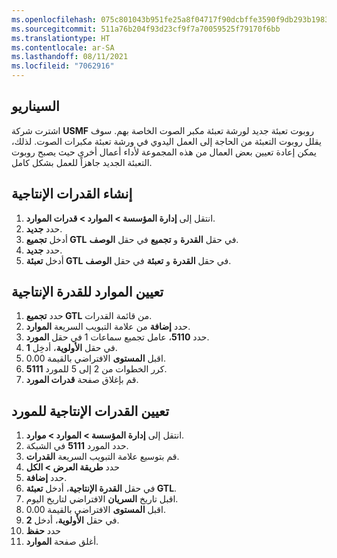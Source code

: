 ```yaml
---
ms.openlocfilehash: 075c801043b951fe25a8f04717f90dcbffe3590f9db293b1983291e6d14492f2
ms.sourcegitcommit: 511a76b204f93d23cf9f7a70059525f79170f6bb
ms.translationtype: HT
ms.contentlocale: ar-SA
ms.lasthandoff: 08/11/2021
ms.locfileid: "7062916"
---
```

## <a name="scenario"></a>السيناريو
اشترت شركة **USMF** روبوت تعبئة جديد لورشة تعبئة مكبر الصوت الخاصة بهم. سوف يقلل روبوت التعبئة من الحاجة إلى العمل اليدوي في ورشة تعبئة مكبرات الصوت. لذلك، يمكن إعادة تعيين بعض العمال من هذه المجموعة لأداء أعمال أخرى حيث يصبح روبوت التعبئة الجديد جاهزاً للعمل بشكل كامل.

## <a name="create-capabilities"></a>إنشاء القدرات الإنتاجية 

1.  انتقل إلى **إدارة المؤسسة > الموارد > قدرات الموارد**.
2.  حدد **جديد**.
3.  أدخل **تجميع GTL** في حقل **القدرة** و **تجميع** في حقل **الوصف**.
4.  حدد **جديد**.
5.  أدخل **تعبئة GTL** في حقل **القدرة** و **تعبئة** في حقل **الوصف**.


## <a name="assign-resources-to-capability"></a>تعيين الموارد للقدرة الإنتاجية ##

1.  حدد **تجميع GTL** من قائمة القدرات.
1.  حدد **إضافة** من علامة التبويب السريعة **الموارد**.
1.  حدد **5110**، عامل تجميع سماعات 1 في حقل **المورد**.
1.  في حقل **الأولوية**، أدخِل **1**.
1.  اقبل **المستوى** الافتراضي بالقيمة 0.00.
1.  كرر الخطوات من 2 إلى 5 للمورد **5111**.
1.  قم بإغلاق صفحة **قدرات المورد**.


## <a name="assign-capabilities-to-a-resource"></a>تعيين القدرات الإنتاجية للمورد ##

1.  انتقل إلى **إدارة المؤسسة > الموارد > موارد**.
2.  حدد المورد **5111** في الشبكة.
3.  قم بتوسيع علامة التبويب السريعة **القدرات**.
4.  حدد **طريقة العرض > الكل**
5.  حدد **إضافة**.
6.  في حقل **القدرة الإنتاجية**، أدخل **تعبئة GTL**.
7.  اقبل تاريخ **السريان** الافتراضي لتاريخ اليوم. 
8.  اقبل **المستوى** الافتراضي بالقيمة 0.00.
9.  في حقل **الأولوية**، أدخل **2**. 
10. حدد **حفظ**
11. أغلق صفحة **الموارد**.

